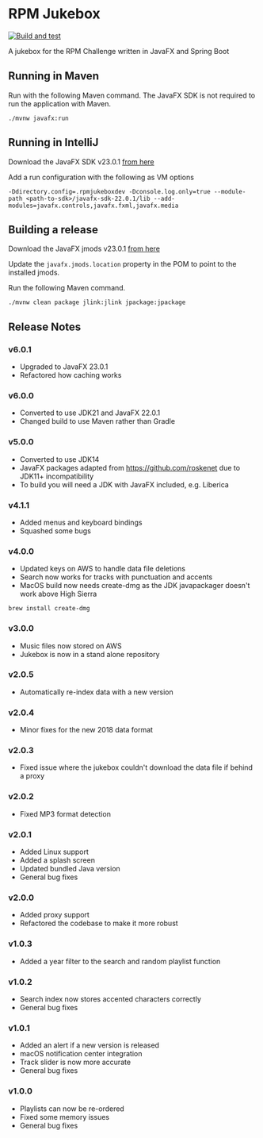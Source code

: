 # RPM Jukebox

[![Build and test](https://github.com/mpcontracting/rpm-jukebox/actions/workflows/on_push_to_main.yaml/badge.svg?branch=main)](https://github.com/mpcontracting/rpm-jukebox/actions/workflows/on_push_to_main.yaml)

A jukebox for the RPM Challenge written in JavaFX and Spring Boot

## Running in Maven

Run with the following Maven command. The JavaFX SDK is not required to run the application with Maven.

```shell
./mvnw javafx:run
```

## Running in IntelliJ

Download the JavaFX SDK v23.0.1 [from here](https://gluonhq.com/products/javafx/)

Add a run configuration with the following as VM options

```
-Ddirectory.config=.rpmjukeboxdev -Dconsole.log.only=true --module-path <path-to-sdk>/javafx-sdk-22.0.1/lib --add-modules=javafx.controls,javafx.fxml,javafx.media
```

## Building a release

Download the JavaFX jmods v23.0.1 [from here](https://gluonhq.com/products/javafx/)

Update the `javafx.jmods.location` property in the POM to point to the installed jmods.

Run the following Maven command.

```shell
./mvnw clean package jlink:jlink jpackage:jpackage
```

## Release Notes

### v6.0.1

* Upgraded to JavaFX 23.0.1
* Refactored how caching works

### v6.0.0

* Converted to use JDK21 and JavaFX 22.0.1
* Changed build to use Maven rather than Gradle

### v5.0.0

* Converted to use JDK14
* JavaFX packages adapted from https://github.com/roskenet due to JDK11+ incompatibility
* To build you will need a JDK with JavaFX included, e.g. Liberica

### v4.1.1

* Added menus and keyboard bindings
* Squashed some bugs

### v4.0.0

* Updated keys on AWS to handle data file deletions
* Search now works for tracks with punctuation and accents
* MacOS build now needs create-dmg as the JDK javapackager doesn't work above High Sierra

```brew install create-dmg```

### v3.0.0

* Music files now stored on AWS
* Jukebox is now in a stand alone repository

### v2.0.5

* Automatically re-index data with a new version

### v2.0.4

* Minor fixes for the new 2018 data format

### v2.0.3

* Fixed issue where the jukebox couldn't download the data file if behind a proxy

### v2.0.2

* Fixed MP3 format detection

### v2.0.1

* Added Linux support
* Added a splash screen
* Updated bundled Java version
* General bug fixes

### v2.0.0

* Added proxy support
* Refactored the codebase to make it more robust

### v1.0.3

* Added a year filter to the search and random playlist function

### v1.0.2

* Search index now stores accented characters correctly
* General bug fixes

### v1.0.1

* Added an alert if a new version is released
* macOS notification center integration
* Track slider is now more accurate
* General bug fixes

### v1.0.0

* Playlists can now be re-ordered
* Fixed some memory issues
* General bug fixes

